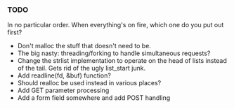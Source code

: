 ### TODO
In no particular order. When everything's on fire, which one do you put out first?


* Don't malloc the stuff that doesn't need to be.
* The big nasty: threading/forking to handle simultaneous requests?
* Change the strlist implementation to operate on the head of lists instead of the tail. Gets rid of the ugly list_start junk.
* Add readline(fd, &buf) function?
* Should realloc be used instead in various places?
* Add GET parameter processing
* Add a form field somewhere and add POST handling
